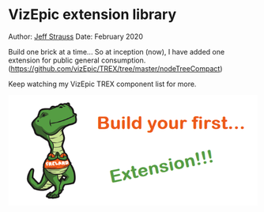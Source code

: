 # VizEpic extension library

Author: [Jeff Strauss](https://github.com/jstrauss18)
Date: February 2020

Build one brick at a time...  So at inception (now), I have added one extension for public general consumption.
(https://github.com/vizEpic/TREX/tree/master/nodeTreeCompact)

Keep watching my VizEpic TREX component list for more.

![TREX first extension image](./docs/TREX.png)